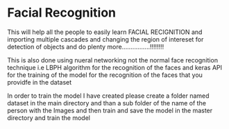 # Facial Recognition 


This will help all the people to easily learn FACIAL RECIGNITION and importing multiple  cascades and changing the region of  intereset for detection of objects and do plenty more................!!!!!!!!

This is also done using nueral networking not the normal face recognition technique i.e LBPH algorithm for the recognition of the faces and keras API for the training of the model for the recognition of the faces that you providfe in the dataset


In order to train the model I have created please create a folder named dataset in the main directory and than a sub folder of the name of the person with the Images and then train and save the model in the master directory and train the model
